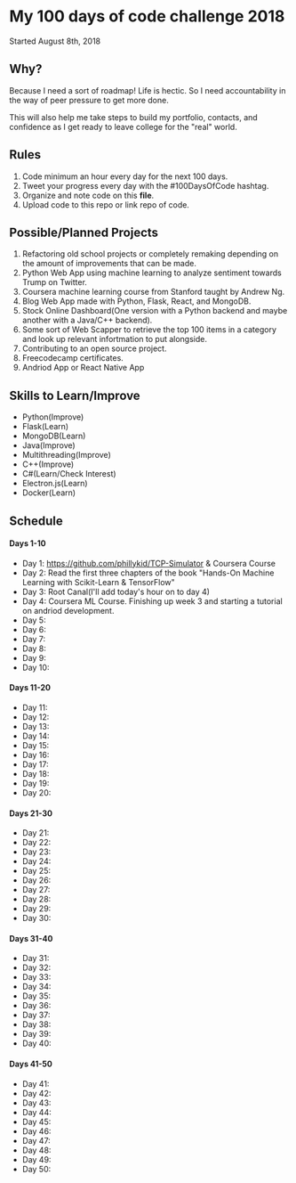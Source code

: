 # My 100 days of code challenge 2018 #
Started August 8th, 2018
## Why? ##
Because I need a sort of roadmap! Life is hectic. So I need accountability in the way of peer pressure to get more done. 

This will also help me take steps to build my portfolio, contacts, and confidence as I get ready to leave college for the "real" world.

## Rules ##
1. Code minimum an hour every day for the next 100 days.
2. Tweet your progress every day with the #100DaysOfCode hashtag.
3. Organize and note code on this **file**.
4. Upload code to this repo or link repo of code.

## Possible/Planned Projects ##
1) Refactoring old school projects or completely remaking depending on the amount of improvements that can be made.
2) Python Web App using machine learning to analyze sentiment towards Trump on Twitter.
3) Coursera machine learning course from Stanford taught by Andrew Ng. 
4) Blog Web App made with Python, Flask, React, and MongoDB.
5) Stock Online Dashboard(One version with a Python backend and maybe another with a Java/C++ backend). 
6) Some sort of Web Scapper to retrieve the top 100 items in a category and look up relevant infortmation to put alongside.
7) Contributing to an open source project.
8) Freecodecamp certificates.
9) Andriod App or React Native App


## Skills to Learn/Improve ##
* Python(Improve)
* Flask(Learn)
* MongoDB(Learn)
* Java(Improve)
* Multithreading(Improve)
* C++(Improve)
* C#(Learn/Check Interest)
* Electron.js(Learn)
* Docker(Learn)

## Schedule ##

#### Days 1-10 #### 
* Day 1: https://github.com/phillykid/TCP-Simulator & Coursera Course 
* Day 2: Read the first three chapters of the book "Hands-On Machine Learning with Scikit-Learn & TensorFlow"
* Day 3: Root Canal(I'll add today's hour on to day 4)
* Day 4: Coursera ML Course. Finishing up week 3 and starting a tutorial on andriod development. 
* Day 5:
* Day 6:
* Day 7:
* Day 8:
* Day 9:
* Day 10:

#### Days 11-20 #### 
* Day 11:
* Day 12:
* Day 13:
* Day 14:
* Day 15:
* Day 16:
* Day 17:
* Day 18:
* Day 19:
* Day 20:

#### Days 21-30 #### 
* Day 21:
* Day 22:
* Day 23:
* Day 24:
* Day 25:
* Day 26:
* Day 27:
* Day 28:
* Day 29:
* Day 30:

#### Days 31-40 #### 
* Day 31:
* Day 32:
* Day 33:
* Day 34:
* Day 35:
* Day 36:
* Day 37:
* Day 38:
* Day 39:
* Day 40:

#### Days 41-50 #### 
* Day 41:
* Day 42:
* Day 43:
* Day 44:
* Day 45:
* Day 46:
* Day 47:
* Day 48:
* Day 49:
* Day 50:



